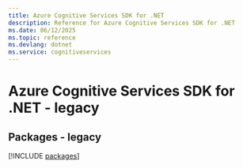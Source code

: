 ```yaml
---
title: Azure Cognitive Services SDK for .NET
description: Reference for Azure Cognitive Services SDK for .NET
ms.date: 06/12/2025
ms.topic: reference
ms.devlang: dotnet
ms.service: cognitiveservices
---
```

# Azure Cognitive Services SDK for .NET - legacy
## Packages - legacy
[!INCLUDE [packages](cognitive-services-index.md)]